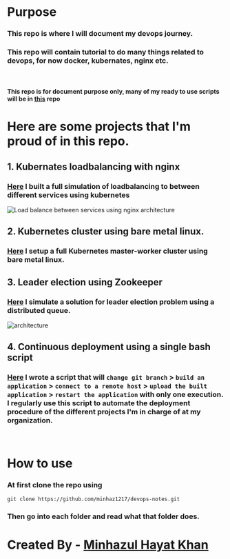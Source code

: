 # Purpose
### This repo is where I will document my **devops journey**. 

### This repo will contain tutorial to do many things related to devops, for now docker, kubernates, nginx etc.

<br>

#### This repo is for document purpose only, many of my ready to use scripts will be in [this](https://github.com/minhaz1217/linux-configurations) repo


# Here are some projects that I'm proud of in this repo.

## 1. Kubernates loadbalancing with nginx

### [Here](https://github.com/minhaz1217/devops-notes/tree/master/24.%20kubernates%20loadbalancing%20with%20nginx) I built a full simulation of loadbalancing to between different services using **kubernetes**

![Load balance between services using nginx architecture](https://raw.githubusercontent.com/minhaz1217/devops-notes/master/24.%20kubernates%20loadbalancing%20with%20nginx/images/01_load%20balancing%20with%20kubernates%20and%20nginx.png)

## 2. Kubernetes cluster using bare metal linux.

### [Here](https://github.com/minhaz1217/devops-notes/tree/master/35.%20setup%20a%20kubernetes%20cluster) I setup a full Kubernetes master-worker cluster using bare metal linux.

## 3. Leader election using **Zookeeper**

### [Here](https://github.com/minhaz1217/devops-notes/tree/master/37.%20zookeeper%20leader%20election%20in%20a%20distributed%20system) I simulate a solution for leader election problem using a distributed queue.

![architecture](https://raw.githubusercontent.com/minhaz1217/devops-notes/master/37.%20zookeeper%20leader%20election%20in%20a%20distributed%20system/images/00.%20testing%20leader%20election%20application.png)


## 4. Continuous deployment using a single bash script

### [Here](https://github.com/minhaz1217/devops-notes/tree/master/39.%20CD%20with%20a%20single%20bash%20script) I wrote a script that will `change git branch` > `build an application` > `connect to a remote host` > `upload the built application` > `restart the application` with only one execution. I regularly use this script to automate the deployment procedure of the different projects I'm in charge of at my organization.


<br>

# How to use
### At first clone the repo using
`git clone https://github.com/minhaz1217/devops-notes.git`

### Then go into each folder and read what that folder does.


#
# Created By - [Minhazul Hayat Khan](https://github.com/minhaz1217)

